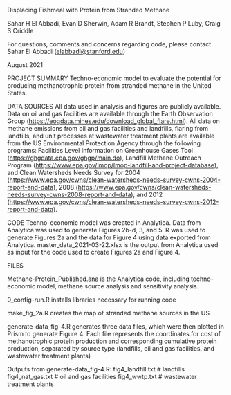 Displacing Fishmeal with Protein from Stranded Methane 

Sahar H El Abbadi, Evan D Sherwin, Adam R Brandt, Stephen P Luby, Craig S Criddle

For questions, comments and concerns regarding code, please contact Sahar El Abbadi (elabbadi@stanford.edu)

August 2021

PROJECT SUMMARY
Techno-economic model to evaluate the potential for producing methanotrophic protein from stranded methane in the United States. 

DATA SOURCES
All data used in analysis and figures are publicly available. Data on oil and gas facilities are available through the Earth Observation Group (https://eogdata.mines.edu/download_global_flare.html). All data on methane emissions from oil and gas facilities and landfills, flaring from landfills, and unit processes at wastewater treatment plants are available from the US Environmental Protection Agency through the following programs: Facilities Level Information on Greenhouse Gases Tool (https://ghgdata.epa.gov/ghgp/main.do), Landfill Methane Outreach Program (https://www.epa.gov/lmop/lmop-landfill-and-project-database), and Clean Watersheds Needs Survey for 2004 (https://www.epa.gov/cwns/clean-watersheds-needs-survey-cwns-2004-report-and-data), 2008 (https://www.epa.gov/cwns/clean-watersheds-needs-survey-cwns-2008-report-and-data), and 2012 (https://www.epa.gov/cwns/clean-watersheds-needs-survey-cwns-2012-report-and-data). 

CODE 
Techno-economic model was created in Analytica. Data from Analytica was used to generate Figures 2b-d, 3, and 5. R was used to generate Figures 2a and the data for Figure 4 using data exported from Analytica. master_data_2021-03-22.xlsx is the output from Analytica used as input for the code used to create Figures 2a and Figure 4. 

FILES 

Methane-Protein_Published.ana is the Analytica code, including techno-economic model, methane source analysis and sensitivity analysis. 

0_config-run.R installs libraries necessary for running code

make_fig_2a.R creates the map of stranded methane sources in the US 

generate-data_fig-4.R generates three data files, which were then plotted in Prism to generate Figure 4. Each file represents the coordinates for cost of methanotrophic protein production and corresponding cumulative protein production, separated by source type (landfills, oil and gas facilities, and wastewater treatment plants) 

Outputs from generate-data_fig-4.R: 
fig4_landfill.txt	# landfills
fig4_nat_gas.txt	# oil and gas facilities
fig4_wwtp.txt		# wastewater treatment plants

